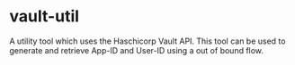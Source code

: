 # vault-util
A utility tool which uses the Haschicorp Vault API. This tool can be used to generate and retrieve App-ID and User-ID using a out of bound flow.
